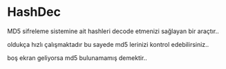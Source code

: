 # HashDec
MD5 sifreleme sistemine ait hashleri decode etmenizi sağlayan bir araçtır..

oldukça hızlı çalışmaktadır bu sayede md5 lerinizi kontrol edebilirsiniz..

boş ekran geliyorsa md5 bulunamamış demektir..
